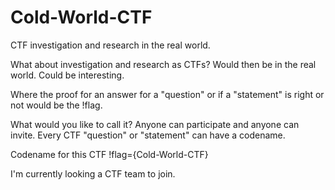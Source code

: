 # Cold-World-CTF
CTF investigation and research in the real world.


What about investigation and research as CTFs?
Would then be in the real world.
Could be interesting.


Where the proof for an answer for a "question" or if a "statement" is right or not would be the !flag.


What would you like to call it?
Anyone can participate and anyone can invite.
Every CTF "question" or "statement" can have a codename.


Codename for this CTF !flag={Cold-World-CTF}


I'm currently looking a CTF team to join.
